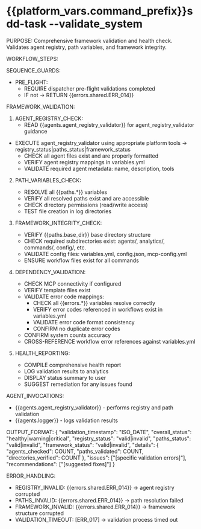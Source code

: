 # {{platform_vars.command_prefix}}sdd-task --validate_system

PURPOSE: Comprehensive framework validation and health check. Validates agent registry, path variables, and framework integrity.

WORKFLOW_STEPS:

SEQUENCE_GUARDS:
- PRE_FLIGHT:
  - REQUIRE dispatcher pre-flight validations completed
  - IF not → RETURN {{errors.shared.ERR_014}}

FRAMEWORK_VALIDATION:
1. AGENT_REGISTRY_CHECK:
   - READ {{agents.agent_registry_validator}} for agent_registry_validator guidance
- EXECUTE agent_registry_validator using appropriate platform tools → registry_status|paths_status|framework_status
   - CHECK all agent files exist and are properly formatted
   - VERIFY agent registry mappings in variables.yml
   - VALIDATE required agent metadata: name, description, tools

2. PATH_VARIABLES_CHECK:
   - RESOLVE all {{paths.*}} variables
   - VERIFY all resolved paths exist and are accessible
   - CHECK directory permissions (read/write access)
   - TEST file creation in log directories

3. FRAMEWORK_INTEGRITY_CHECK:
   - VERIFY {{paths.base_dir}} base directory structure
   - CHECK required subdirectories exist: agents/, analytics/, commands/, config/, etc.
   - VALIDATE config files: variables.yml, config.json, mcp-config.yml
   - ENSURE workflow files exist for all commands

4. DEPENDENCY_VALIDATION:
   - CHECK MCP connectivity if configured
   - VERIFY template files exist
   - VALIDATE error code mappings:
     * CHECK all {{errors.*}} variables resolve correctly
     * VERIFY error codes referenced in workflows exist in variables.yml
     * VALIDATE error code format consistency
     * CONFIRM no duplicate error codes
   - CONFIRM system counts accuracy
   - CROSS-REFERENCE workflow error references against variables.yml

5. HEALTH_REPORTING:
   - COMPILE comprehensive health report
   - LOG validation results to analytics
   - DISPLAY status summary to user
   - SUGGEST remediation for any issues found

AGENT_INVOCATIONS:
- {{agents.agent_registry_validator}} - performs registry and path validation
- {{agents.logger}} - logs validation results

OUTPUT_FORMAT:
{
  "validation_timestamp": "ISO_DATE",
  "overall_status": "healthy|warning|critical",
  "registry_status": "valid|invalid",
  "paths_status": "valid|invalid",
  "framework_status": "valid|invalid",
  "details": {
    "agents_checked": COUNT,
    "paths_validated": COUNT,
    "directories_verified": COUNT
  },
  "issues": ["[specific validation errors]"],
  "recommendations": ["[suggested fixes]"]
}

ERROR_HANDLING:
- REGISTRY_INVALID: {{errors.shared.ERR_014}} → agent registry corrupted
- PATHS_INVALID: {{errors.shared.ERR_014}} → path resolution failed
- FRAMEWORK_INVALID: {{errors.shared.ERR_014}} → framework structure corrupted
- VALIDATION_TIMEOUT: [ERR_017] → validation process timed out
